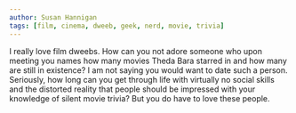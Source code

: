 ```yaml
---
author: Susan Hannigan
tags: [film, cinema, dweeb, geek, nerd, movie, trivia]
---
```

I really love film dweebs. How can you not adore someone who upon meeting you names how many movies Theda Bara starred in and how many are still in existence? I am not saying you would want to date such a person. Seriously, how long can you get through life with virtually no social skills and the distorted reality that people should be impressed with your knowledge of silent movie trivia? But you do have to love these people.